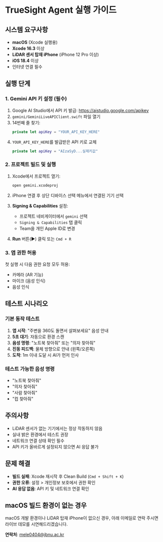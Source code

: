 # TrueSight Agent 실행 가이드

## 시스템 요구사항

- **macOS** (Xcode 실행용)
- **Xcode 16.3** 이상
- **LiDAR 센서 탑재 iPhone** (iPhone 12 Pro 이상)
- **iOS 18.4** 이상
- 인터넷 연결 필수

## 실행 단계

### 1. Gemini API 키 설정 (필수)

1. Google AI Studio에서 API 키 발급: https://aistudio.google.com/apikey
2. `gemini/GeminiLiveAPIClient.swift` 파일 열기
3. 14번째 줄 찾기:
   ```swift
   private let apiKey = "YOUR_API_KEY_HERE"
   ```
4. `YOUR_API_KEY_HERE`를 발급받은 API 키로 교체
   ```swift
   private let apiKey = "AIzaSyD...실제키값"
   ```

### 2. 프로젝트 빌드 및 실행

1. Xcode에서 프로젝트 열기:
   ```bash
   open gemini.xcodeproj
   ```

2. iPhone 연결 후 상단 디바이스 선택 메뉴에서 연결된 기기 선택

3. **Signing & Capabilities** 설정:
   - 프로젝트 네비게이터에서 `gemini` 선택
   - `Signing & Capabilities` 탭 클릭
   - Team을 개인 Apple ID로 변경

4. **Run** 버튼(▶️) 클릭 또는 `Cmd + R`

### 3. 앱 권한 허용

첫 실행 시 다음 권한 요청 모두 허용:
- 카메라 (AR 기능)
- 마이크 (음성 인식)
- 음성 인식

## 테스트 시나리오

### 기본 동작 테스트

1. **앱 시작**: "주변을 360도 돌면서 살펴보세요" 음성 안내
2. **5초 대기**: 자동으로 환경 스캔
3. **음성 명령**: "노트북 찾아줘" 또는 "의자 찾아줘"
4. **진동 피드백**: 물체 방향으로 안내 (왼쪽/오른쪽)
5. **도착**: 1m 이내 도달 시 AI가 먼저 인사

### 테스트 가능한 음성 명령

- "노트북 찾아줘"
- "의자 찾아줘"
- "사람 찾아줘"
- "컵 찾아줘"

## 주의사항

- LiDAR 센서가 없는 기기에서는 정상 작동하지 않음
- 실내 밝은 환경에서 테스트 권장
- 네트워크 연결 상태 확인 필수
- API 키가 올바르게 설정되지 않으면 AI 응답 불가

## 문제 해결

- **빌드 실패**: Xcode 재시작 후 Clean Build (`Cmd + Shift + K`)
- **권한 오류**: 설정 > 개인정보 보호에서 권한 확인
- **AI 응답 없음**: API 키 및 네트워크 연결 확인

## macOS 빌드 환경이 없는 경우

macOS 개발 환경이나 LiDAR 탑재 iPhone이 없으신 경우, 아래 이메일로 연락 주시면 라이브 데모를 시연해드리겠습니다.

**연락처**: mele0404@jbnu.ac.kr